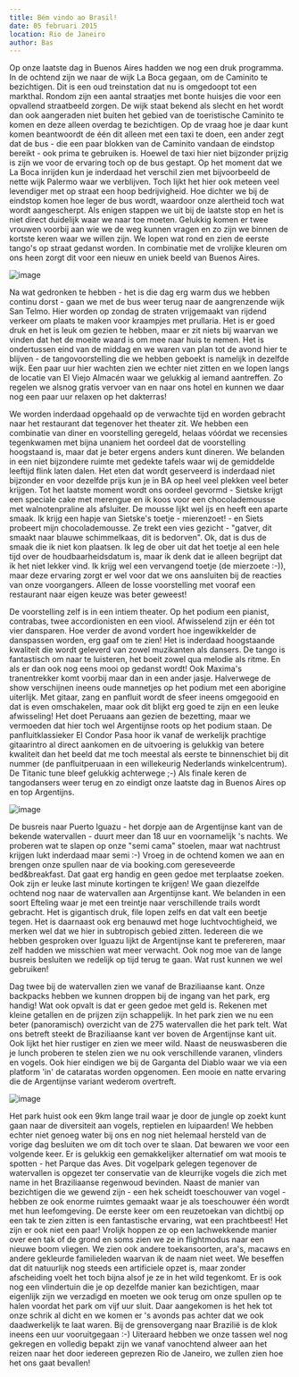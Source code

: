 ```yaml
---
title: Bém vindo ao Brasil!
date: 05 februari 2015
location: Rio de Janeiro
author: Bas
---
```

Op onze laatste dag in Buenos Aires hadden we nog een druk programma. In de ochtend zijn we naar de wijk La Boca gegaan, om de Caminito te bezichtigen. Dit is een oud treinstation dat nu is omgedoopt tot een markthal. Rondom zijn een aantal straatjes met bonte huisjes die voor een opvallend straatbeeld zorgen. De wijk staat bekend als slecht en het wordt dan ook aangeraden niet buiten het gebied van de toeristische Caminito te komen en deze alleen overdag te bezichtigen. Op de vraag hoe je daar kunt komen beantwoordt de één dit alleen met een taxi te doen, een ander zegt dat de bus - die een paar blokken van de Caminito vandaan de eindstop bereikt - ook prima te gebruiken is. Hoewel de taxi hier niet bijzonder prijzig is zijn we voor de ervaring toch op de bus gestapt. Op het moment dat we La Boca inrijden kun je inderdaad het verschil zien met bijvoorbeeld de nette wijk Palermo waar we verblijven. Toch lijkt het hier ook meteen veel levendiger met op straat een hoop bedrijvigheid. Hoe dichter we bij de eindstop komen hoe leger de bus wordt, waardoor onze alertheid toch wat wordt aangescherpt. Als enigen stappen we uit bij de laatste stop en het is niet direct duidelijk waar we naar toe moeten. Gelukkig komen er twee vrouwen voorbij aan wie we de weg kunnen vragen en zo zijn we binnen de kortste keren waar we willen zijn. We lopen wat rond en zien de eerste tango's op straat gedanst worden. In combinatie met de vrolijke kleuren om ons heen zorgt dit voor een nieuw en uniek beeld van Buenos Aires. 

![image](https://cloud.githubusercontent.com/assets/8626944/6072089/6fb8007e-ad84-11e4-8852-c66bc17247c0.jpg)

Na wat gedronken te hebben - het is die dag erg warm dus we hebben continu dorst - gaan we met de bus weer terug naar de aangrenzende wijk San Telmo. Hier worden op zondag de straten vrijgemaakt van rijdend verkeer om plaats te maken voor kraampjes met prullaria. Het is er goed druk en het is leuk om gezien te hebben, maar er zit niets bij waarvan we vinden dat het de moeite waard is om mee naar huis te nemen. Het is ondertussen eind van de middag en we waren van plan tot de avond hier te blijven - de tangovoorstelling die we hebben geboekt is namelijk in dezelfde wijk. Een paar uur hier wachten zien we echter niet zitten en we lopen langs de locatie van El Viejo Almacén waar we gelukkig al iemand aantreffen. Zo regelen we alsnog gratis vervoer van en naar ons hotel en kunnen we daar nog een paar uur relaxen op het dakterras!

We worden inderdaad opgehaald op de verwachte tijd en worden gebracht naar het restaurant dat tegenover het theater zit. We hebben een combinatie van diner en voorstelling geregeld, helaas vóórdat we recensies tegenkwamen met bijna unaniem het oordeel dat de voorstelling hoogstaand is, maar dat je beter ergens anders kunt dineren. We belanden in een niet bijzondere ruimte met gedekte tafels waar wij de gemiddelde leeftijd flink laten dalen. Het eten dat wordt geserveerd is inderdaad niet bijzonder en voor dezelfde prijs kun je in BA op heel veel plekken veel beter krijgen. Tot het laatste moment wordt ons oordeel gevormd - Sietske krijgt een speciale cake met merengue en ik koos voor een chocolademousse met walnotenpraline als afsluiter. De mousse lijkt wel ijs en heeft een aparte smaak. Ik krijg een hapje van Sietske's toetje - mierenzoet! - en Siets probeert mijn chocolademousse. Ze trekt een vies gezicht - "gatver, dit smaakt naar blauwe schimmelkaas, dit is bedorven". Ok, dat is dus de smaak die ik niet kon plaatsen. Ik leg de ober uit dat het toetje al een hele tijd over de houdbaarheidsdatum is, maar ik denk dat ie alleen begrijpt dat ik het niet lekker vind. Ik krijg wel een vervangend toetje (de mierzoete :-)), maar deze ervaring zorgt er wel voor dat we ons aansluiten bij de reacties van onze voorgangers. Alleen de losse voorstelling met vooraf een restaurant naar eigen keuze was beter geweest!

De voorstelling zelf is in een intiem theater. Op het podium een pianist, contrabas, twee accordionisten en een viool. Afwisselend zijn er één tot vier dansparen. Hoe verder de avond vordert hoe ingewikkelder de danspassen worden, erg gaaf om te zien! Het is inderdaad hoogstaande kwaliteit die wordt geleverd van zowel muzikanten als dansers. De tango is fantastisch om naar te luisteren, het boeit zowel qua melodie als ritme. En als er dan ook nog eens mooi op gedanst wordt! Ook Maxima's tranentrekker komt voorbij maar dan in een ander jasje. Halverwege de show verschijnen ineens oude mannetjes op het podium met een aborigine uiterlijk. Met gitaar, zang en panfluit wordt de sfeer ineens omgegooid en dat is even omschakelen, maar ook dit blijkt erg goed te zijn en een leuke afwisseling!  Het doet Peruaans aan gezien de bezetting, maar we vermoeden dat hier toch wel Argentijnse roots op het podium staan. De panfluitklassieker El Condor Pasa hoor ik vanaf de werkelijk prachtige gitaarintro al direct aankomen en de uitvoering is gelukkig van betere kwaliteit dan het beeld dat me toch meestal als eerste te binnenschiet bij dit nummer (de panfluitperuaan in een willekeurig Nederlands winkelcentrum). De Titanic tune bleef gelukkig achterwege ;-) Als finale keren de tangodansers weer terug en zo eindigt onze laatste dag in Buenos Aires op en top Argentijns. 

![image](https://cloud.githubusercontent.com/assets/8626944/6072102/9a289b20-ad84-11e4-8d22-661cf50455ad.jpg)

De busreis naar Puerto Iguazu - het dorpje aan de Argentijnse kant van de bekende watervallen - duurt meer dan 18 uur en voornamelijk 's nachts. We proberen wat te slapen op onze "semi cama" stoelen, maar wat nachtrust krijgen lukt inderdaad maar semi :-) Vroeg in de ochtend komen we aan en brengen onze spullen naar de via booking.com gereseveerde bed&breakfast. Dat gaat erg handig en geen gedoe met terplaatse zoeken. Ook zijn er leuke last minute kortingen te krijgen! We gaan diezelfde ochtend nog naar de watervallen aan Argentijnse kant. We belanden in een soort Efteling waar je met een treintje naar verschillende trails wordt gebracht. Het is gigantisch druk, file lopen zelfs en dat valt een beetje tegen. Het is daarnaast ook erg benauwd met hoge luchtvochtigheid, we merken wel dat we hier in subtropisch gebied zitten. Iedereen die we hebben gesproken over Iguazu lijkt de Argentijnse kant te prefereren, maar zelf hadden we misschien wat meer verwacht. Ook nog moe van de lange busreis besluiten we redelijk op tijd terug te gaan. Wat rust kunnen we wel gebruiken!

Dag twee bij de watervallen zien we vanaf de Braziliaanse kant. Onze backpacks hebben we kunnen droppen bij de ingang van het park, erg handig! Wat ook opvalt is dat er geen gedoe met geld is. Rekenen met kleine getallen en ‪de prijzen zijn schappelijk. In het park zien we nu een beter (panoramisch) overzicht van de 275 watervallen die het park telt. Wat ons betreft steekt de Braziliaanse kant ver boven de Argentijnse kant uit. Ook lijkt het hier rustiger en zien we meer wild. Naast de neuswasberen die je lunch proberen te stelen zien we nu ook verschillende varanen, vlinders en vogels. Ook hier eindigen we bij de Garganta del Diablo waar we via een platform 'in' de cataratas worden opgenomen. Een mooie en natte ervaring die de Argentijnse variant wederom overtreft. 

![image](https://cloud.githubusercontent.com/assets/8626944/6072107/ae2472ca-ad84-11e4-9284-f5f04241c667.jpg)

Het park huist ook een 9km lange trail waar je door de jungle op zoekt kunt gaan naar de diversiteit aan vogels, reptielen en luipaarden! We hebben echter niet genoeg water bij ons en nog niet helemaal hersteld van de vorige dag besluiten we om dit toch over te slaan. Dat bewaren we voor een volgende keer. Er is gelukkig een gemakkelijker alternatief om wat moois te spotten - het Parque das Aves. Dit vogelpark gelegen tegenover de watervallen is opgezet ter conservatie van de kleurrijke vogels die zich met name in het Braziliaanse regenwoud bevinden. Naast de manier van bezichtigen die we gewend zijn - een hek scheidt toeschouwer van vogel - hebben ze ook enorme ruimtes gemaakt waar je als toeschouwer één wordt met hun leefomgeving. De eerste keer om een reuzetoekan van dichtbij op een tak te zien zitten is een fantastische ervaring, wat een prachtbeest! Het zijn er ook niet een paar! Vrolijk hoppen ze op een lachwekkende manier over een tak of de grond en soms zien we ze in flightmodus naar een nieuwe boom vliegen. We zien ook andere toekansoorten, ara's, macaws en andere gekleurde familieleden waarvan ik de naam niet weet. We beseffen dat dit natuurlijk nog steeds  een artificiele opzet is, maar zonder afscheiding voelt het toch bijna alsof je ze in het wild tegenkomt. Er is ook nog een vlindertuin die je op dezelfde manier kan bezichtigen, maar eigenlijk zijn we verzadigd en moeten we ook terug om onze spullen op te halen voordat het park om vijf uur sluit. Daar aangekomen is het hek tot onze schrik al dicht en we komen er 's avonds pas achter dat we ook daadwerkelijk te laat waren. Bij de grensovergang naar Brazilië is de klok ineens een uur vooruitgegaan :-) Uiteraard hebben we onze tassen wel nog gekregen en volledig bepakt zijn we vanaf vanochtend alweer aan het reizen naar het door iedereen geprezen Rio de Janeiro, we zullen zien hoe het ons gaat bevallen!



